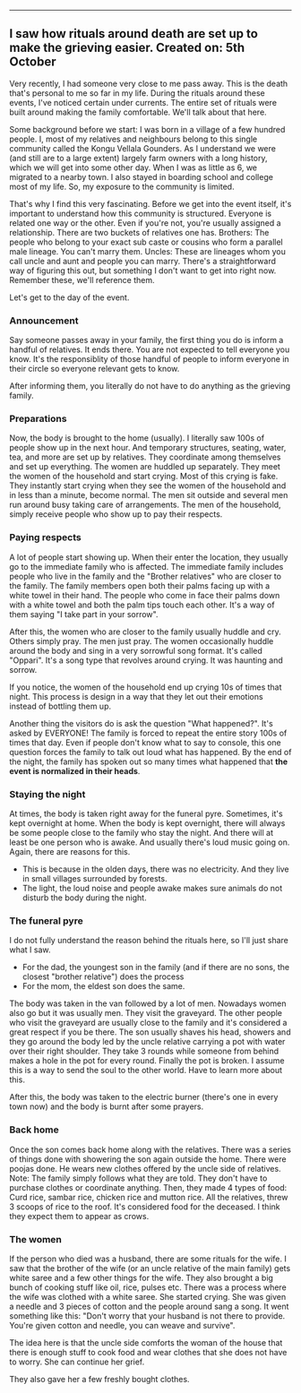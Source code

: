 -----------
I saw how rituals around death are set up to make the grieving easier.
Created on: 5th October
-----------

Very recently, I had someone very close to me pass away. This is the death that's personal to me so far in my life. During the rituals around these events, I've noticed certain under currents. The entire set of rituals were built around making the family comfortable. We'll talk about that here. 

Some background before we start:
I was born in a village of a few hundred people. I, most of my relatives and neighbours belong to this single community called the Kongu Vellala Gounders. As I understand we were (and still are to a large extent) largely farm owners with a long history, which we will get into some other day. When I was as little as 6, we migrated to a nearby town. I also stayed in boarding school and college most of my life. So, my exposure to the community is limited. 

That's why I find this very fascinating. Before we get into the event itself, it's important to understand how this community is structured. Everyone is related one way or the other. Even if you're not, you're usually assigned a relationship. There are two buckets of relatives one has. 
Brothers: The people who belong to your exact sub caste or cousins who form a parallel male lineage. You can't marry them. 
Uncles: These are lineages whom you call uncle and aunt and people you can marry. 
There's a straightforward way of figuring this out, but something I don't want to get into right now. Remember these, we'll reference them.

Let's get to the day of the event. 
### Announcement
Say someone passes away in your family, the first thing you do is inform a handful of relatives. It ends there. You are not expected to tell everyone you know. It's the responsiblity of those handful of people to inform everyone in their circle so everyone relevant gets to know. 

After informing them, you literally do not have to do anything as the grieving family. 

### Preparations
Now, the body is brought to the home (usually). I literally saw 100s of people show up in the next hour. And temporary structures, seating, water, tea, and more are set up by relatives. They coordinate among themselves and set up everything. 
The women are huddled up separately. They meet the women of the household and start crying. Most of this crying is fake. They instantly start crying when they see the women of the household and in less than a minute, become normal. 
The men sit outside and several men run around busy taking care of arrangements. The men of the household, simply receive people who show up to pay their respects.

### Paying respects
A lot of people start showing up. When their enter the location, they usually go to the immediate family who is affected. The immediate family includes people who live in the family and the "Brother relatives" who are closer to the family. The family members open both their palms facing up with a white towel in their hand. The people who come in face their palms down with a white towel and both the palm tips touch each other. It's a way of them saying "I take part in your sorrow".

After this, the women who are closer to the family usually huddle and cry. Others simply pray. The men just pray. The women occasionally huddle around the body and sing in a very sorrowful song format. It's called "Oppari". It's a song type that revolves around crying. It was haunting and sorrow. 

If you notice, the women of the household end up crying 10s of times that night. This process is design in a way that they let out their emotions instead of bottling them up. 

Another thing the visitors do is ask the question "What happened?". It's asked by EVERYONE! The family is forced to repeat the entire story 100s of times that day. Even if people don't know what to say to console, this one question forces the family to talk out loud what has happened. By the end of the night, the family has spoken out so many times what happened that **the event is normalized in their heads**. 

### Staying the night
At times, the body is taken right away for the funeral pyre. Sometimes, it's kept overnight at home. 
When the body is kept overnight, there will always be some people close to the family who stay the night. And there will at least be one person who is awake. And usually there's loud music going on. 
Again, there are reasons for this. 
- This is because in the olden days, there was no electricity. And they live in small villages surrounded by forests.
- The light, the loud noise and people awake makes sure animals do not disturb the body during the night.

### The funeral pyre
I do not fully understand the reason behind the rituals here, so I'll just share what I saw. 
- For the dad, the youngest son in the family (and if there are no sons, the closest "brother relative") does the process
- For the mom, the eldest son does the same.

The body was taken in the van followed by a lot of men. Nowadays women also go but it was usually men. They visit the graveyard. The other people who visit the graveyard are usually close to the family and it's considered a great respect if you be there. The son usually shaves his head, showers and they go around the body led by the uncle relative carrying a pot with water over their right shoulder. They take 3 rounds while someone from behind makes a hole in the pot for every round. Finally the pot is broken. I assume this is a way to send the soul to the other world. Have to learn more about this. 

After this, the body was taken to the electric burner (there's one in every town now) and the body is burnt after some prayers. 

### Back home
Once the son comes back home along with the relatives. There was a series of things done with showering the son again outside the home. There were poojas done. He wears new clothes offered by the uncle side of relatives.
Note: The family simply follows what they are told. They don't have to purchase clothes or coordinate anything. 
Then, they made 4 types of food: Curd rice, sambar rice, chicken rice and mutton rice. All the relatives, threw 3 scoops of rice to the roof. It's considered food for the deceased. I think they expect them to appear as crows.

### The women
If the person who died was a husband, there are some rituals for the wife. 
I saw that the brother of the wife (or an uncle relative of the main family) gets white saree and a few other things for the wife. They also brought a big bunch of cooking stuff like oil, rice, pulses etc.
There was a process where the wife was clothed with a white saree. She started crying. She was given a needle and 3 pieces of cotton and the people around sang a song. 
It went something like this: "Don't worry that your husband is not there to provide. You're given cotton and needle, you can weave and survive". 

The idea here is that the uncle side comforts the woman of the house that there is enough stuff to cook food and wear clothes that she does not have to worry. She can continue her grief. 

They also gave her a few freshly bought clothes. 

